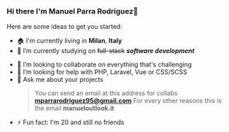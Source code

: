 ### Hi there I'm Manuel Parra Rodriguez👋

Here are some ideas to get you started:

- 🏠 I'm currently living in **Milan**, **Italy**
- 🔭 I’m currently studying on ~~full-stack~~ ***software development***
  > 
- 👯 I’m looking to collaborate on everything that's challenging
- 🤔 I’m looking for help with PHP, Laravel, Vue or CSS/SCSS
- 💬 Ask me about your projects
  > You can send an email at this address for collabs
  >   **mparrarodriguez95@gmail.com**
  > For every other reasons this is the email
  >   **manueloutlook.it**
- ⚡ Fun fact: I'm 20 and still no friends
